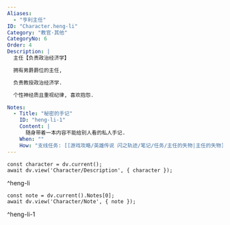 ```yaml
---
Aliases:
  - "亨利主任"
ID: "Character.heng-li"
Category: "教官·其他"
CategoryNo: 6
Order: 4
Description: |
  主任【负责政治经济学】

  拥有男爵爵位的主任,

  负责教授政治经济学.

  个性神经质且重视纪律, 喜欢抱怨.

Notes:
  - Title: "秘密的手记"
    ID: "heng-li-1"
    Content: |
      随身带着一本内容不能给别人看的私人手记.
    When: ""
    How: "支线任务: [[游戏攻略/英雄传说 闪之轨迹/笔记/任务/主任的失物|主任的失物]] 获得"
---
```

```dataviewjs
const character = dv.current();
await dv.view('Character/Description', { character });
```
^heng-li

```dataviewjs
const note = dv.current().Notes[0];
await dv.view('Character/Note', { note });
```
^heng-li-1